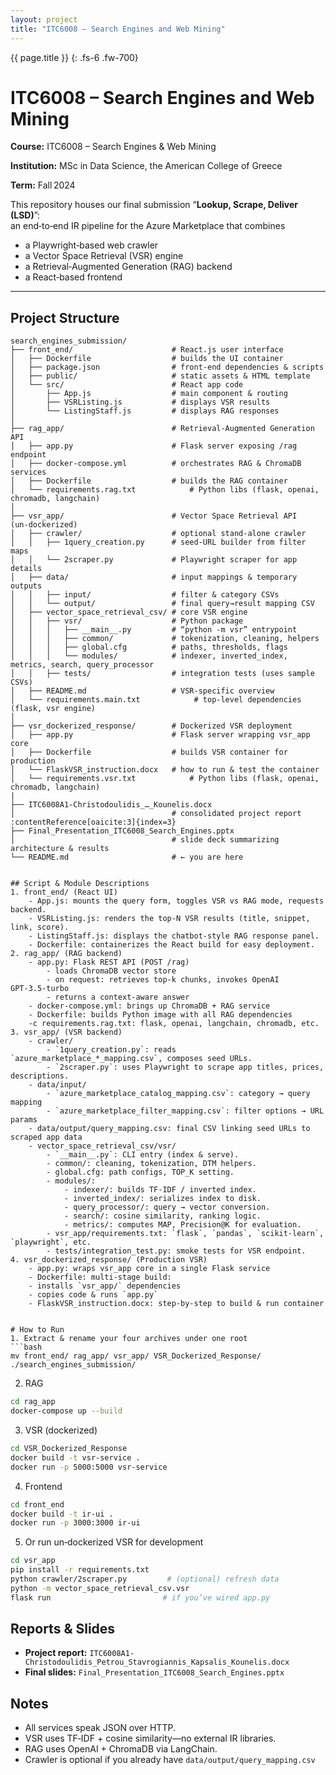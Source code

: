 ```yaml
---
layout: project
title: "ITC6008 – Search Engines and Web Mining"
---
```


{{ page.title }}
{: .fs-6 .fw-700}



# ITC6008 – Search Engines and Web Mining

**Course:** ITC6008 – Search Engines & Web Mining  

**Institution:** MSc in Data Science, the American College of Greece

**Term:** Fall 2024  


This repository houses our final submission “**Lookup, Scrape, Deliver (LSD)**”:  
an end‑to‑end IR pipeline for the Azure Marketplace that combines  
- a Playwright‑based web crawler  
- a Vector Space Retrieval (VSR) engine  
- a Retrieval‑Augmented Generation (RAG) backend  
- a React‑based frontend  

---

## Project Structure

```plaintext
search_engines_submission/
├── front_end/                      # React.js user interface
│   ├── Dockerfile                  # builds the UI container
│   ├── package.json                # front‑end dependencies & scripts
│   ├── public/                     # static assets & HTML template
│   └── src/                        # React app code
│       ├── App.js                  # main component & routing
│       ├── VSRListing.js           # displays VSR results
│       └── ListingStaff.js         # displays RAG responses
│
├── rag_app/                        # Retrieval‑Augmented Generation API
│   ├── app.py                      # Flask server exposing /rag endpoint
│   ├── docker-compose.yml          # orchestrates RAG & ChromaDB services
│   ├── Dockerfile                  # builds the RAG container
│   └── requirements.rag.txt            # Python libs (flask, openai, chromadb, langchain)
│
├── vsr_app/                        # Vector Space Retrieval API (un‑dockerized)
│   ├── crawler/                    # optional stand‑alone crawler
│   │   ├── 1query_creation.py      # seed‑URL builder from filter maps
│   │   └── 2scraper.py             # Playwright scraper for app details
│   ├── data/                       # input mappings & temporary outputs
│   │   ├── input/                  # filter & category CSVs
│   │   └── output/                 # final query→result mapping CSV
│   ├── vector_space_retrieval_csv/ # core VSR engine
│   │   ├── vsr/                    # Python package
│   │   │   ├── __main__.py         # “python -m vsr” entrypoint
│   │   │   ├── common/             # tokenization, cleaning, helpers
│   │   │   ├── global.cfg          # paths, thresholds, flags
│   │   │   └── modules/            # indexer, inverted_index, metrics, search, query_processor
│   │   ├── tests/                  # integration tests (uses sample CSVs)
│   ├── README.md                   # VSR‑specific overview
│   └── requirements.main.txt            # top‑level dependencies (flask, vsr engine)
│
├── vsr_dockerized_response/        # Dockerized VSR deployment
│   ├── app.py                      # Flask server wrapping vsr_app core
│   ├── Dockerfile                  # builds VSR container for production
│   └── FlaskVSR_instruction.docx   # how to run & test the container
│   └── requirements.vsr.txt            # Python libs (flask, openai, chromadb, langchain)
|
├── ITC6008A1-Christodoulidis_…_Kounelis.docx  
│                                   # consolidated project report :contentReference[oaicite:3]{index=3}
├── Final_Presentation_ITC6008_Search_Engines.pptx  
│                                   # slide deck summarizing architecture & results
└── README.md                       # ← you are here


## Script & Module Descriptions
1. front_end/ (React UI)
	- App.js: mounts the query form, toggles VSR vs RAG mode, requests backend.
	- VSRListing.js: renders the top‑N VSR results (title, snippet, link, score).
	- ListingStaff.js: displays the chatbot‑style RAG response panel.
	- Dockerfile: containerizes the React build for easy deployment.
2. rag_app/ (RAG backend)
	- app.py: Flask REST API (POST /rag)
		- loads ChromaDB vector store
		- on request: retrieves top‑k chunks, invokes OpenAI GPT‑3.5‑turbo
		- returns a context‑aware answer
	- docker-compose.yml: brings up ChromaDB + RAG service
	- Dockerfile: builds Python image with all RAG dependencies
	-c requirements.rag.txt: flask, openai, langchain, chromadb, etc.
3. vsr_app/ (VSR backend)
	- crawler/
		- `1query_creation.py`: reads `azure_marketplace_*_mapping.csv`, composes seed URLs.
		- `2scraper.py`: uses Playwright to scrape app titles, prices, descriptions.
	- data/input/
		- `azure_marketplace_catalog_mapping.csv`: category → query mapping
		- `azure_marketplace_filter_mapping.csv`: filter options → URL params
	- data/output/query_mapping.csv: final CSV linking seed URLs to scraped app data
	- vector_space_retrieval_csv/vsr/
		- `__main__.py`: CLI entry (index & serve).
		- common/: cleaning, tokenization, DTM helpers.
		- global.cfg: path configs, TOP_K setting.
		- modules/:
			- indexer/: builds TF‑IDF / inverted index.
			- inverted_index/: serializes index to disk.
			- query_processor/: query → vector conversion.
			- search/: cosine similarity, ranking logic.
			- metrics/: computes MAP, Precision@K for evaluation.
		- vsr_app/requirements.txt: `flask`, `pandas`, `scikit-learn`, `playwright`, etc.
		- tests/integration_test.py: smoke tests for VSR endpoint.
4. vsr_dockerized_response/ (Production VSR)
	- app.py: wraps vsr_app core in a single Flask service
	- Dockerfile: multi‑stage build:
	- installs `vsr_app/` dependencies
	- copies code & runs `app.py`
	- FlaskVSR_instruction.docx: step‑by‑step to build & run container


# How to Run
1. Extract & rename your four archives under one root
```bash
mv front_end/ rag_app/ vsr_app/ VSR_Dockerized_Response/ ./search_engines_submission/
```
2. RAG
```bash
cd rag_app
docker-compose up --build
```
3. VSR (dockerized)
```bash
cd VSR_Dockerized_Response
docker build -t vsr-service .
docker run -p 5000:5000 vsr-service
```
4. Frontend
```bash
cd front_end
docker build -t ir-ui .
docker run -p 3000:3000 ir-ui
```
5. Or run un‑dockerized VSR for development
```bash
cd vsr_app
pip install -r requirements.txt
python crawler/2scraper.py         # (optional) refresh data
python -m vector_space_retrieval_csv.vsr
flask run                         # if you’ve wired app.py
```

## Reports & Slides
- **Project report:** `ITC6008A1-Christodoulidis_Petrou_Stavrogiannis_Kapsalis_Kounelis.docx`
- **Final slides:** `Final_Presentation_ITC6008_Search_Engines.pptx`

## Notes
- All services speak JSON over HTTP.
- VSR uses TF‑IDF + cosine similarity—no external IR libraries.
- RAG uses OpenAI + ChromaDB via LangChain.
- Crawler is optional if you already have `data/output/query_mapping.csv`
